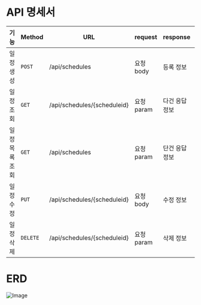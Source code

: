 # API 명세서
| 기능 | Method | URL | request | response | 상태코드 |
| --- | --- | --- | --- | --- | --- |
| 일정 생성 | `POST` | /api/schedules | 요청 body | 등록 정보 | 200: 정상 등록 |
| 일정 조회 | `GET` | /api/schedules/{scheduleid} | 요청 param | 다건 응답 정보 | 200: 정상 조회 | 
| 일정 목록 조회 | `GET` | /api/schedules | 요청 param | 단건 응답 정보 | 200: 정상 조회 |
| 일정 수정 | `PUT` | /api/schedules/{scheduleid} | 요청 body | 수정 정보 | 200: 정상 수정 |
| 일정 삭제 | `DELETE` | /api/schedules/{scheduleid} | 요청 param | 삭제 정보 | 200: 정상 삭제 |

# ERD
![Image](https://github.com/user-attachments/assets/1796512a-8057-4c68-989b-97025047b1a3)

